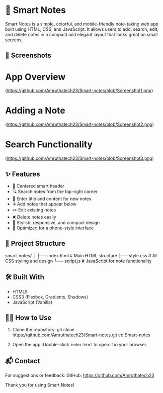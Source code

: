 # 📝 Smart Notes

Smart Notes is a simple, colorful, and mobile-friendly note-taking web app built using HTML, CSS, and JavaScript. 
It allows users to add, search, edit, and delete notes in a compact and elegant layout that looks great on small screens.

## 📸 Screenshots

# App Overview
(https://github.com/Amruthatech23/Smart-notes/blob/Screenshot1.png)

# Adding a Note
(https://github.com/Amruthatech23/Smart-notes/blob/Screenshot2.png)

# Search Functionality
(https://github.com/Amruthatech23/Smart-notes/blob/Screenshot3.png)

## ✨ Features

- 🧠 Centered smart header  
- 🔍 Search notes from the top-right corner  
- 📝 Enter title and content for new notes  
- ➕ Add notes that appear below  
- ✏️ Edit existing notes  
- ❌ Delete notes easily  
- 🎨 Stylish, responsive, and compact design  
- 📱 Optimized for a phone-style interface
 


## 📁 Project Structure

smart-notes/ │ ├── index.html # Main HTML structure
├── style.css # All CSS styling and design
└── script.js # JavaScript for note functionality


## 🛠️ Built With

- HTML5  
- CSS3 (Flexbox, Gradients, Shadows)  
- JavaScript (Vanilla)  


## 🧑‍💻 How to Use

1. Clone the repository:
git clone https://github.com/Amruthatech23/Smart-notes.git cd Smart-notes

2. Open the app:
Double-click `index.html` to open it in your browser.


## 📬 Contact
For suggestions or feedback:
GitHub: https://github.com/Amruthatech23

Thank you for using Smart Notes!


